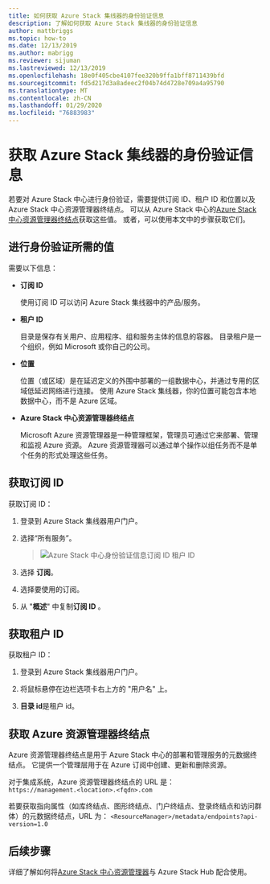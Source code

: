 ```yaml
---
title: 如何获取 Azure Stack 集线器的身份验证信息
description: 了解如何获取 Azure Stack 集线器的身份验证信息
author: mattbriggs
ms.topic: how-to
ms.date: 12/13/2019
ms.author: mabrigg
ms.reviewer: sijuman
ms.lastreviewed: 12/13/2019
ms.openlocfilehash: 18e0f405cbe4107fee320b9ffa1bff8711439bfd
ms.sourcegitcommit: fd5d217d3a8adeec2f04b74d4728e709a4a95790
ms.translationtype: MT
ms.contentlocale: zh-CN
ms.lasthandoff: 01/29/2020
ms.locfileid: "76883983"
---
```

# <a name="get-authentication-information-for-azure-stack-hub"></a>获取 Azure Stack 集线器的身份验证信息

若要对 Azure Stack 中心进行身份验证，需要提供订阅 ID、租户 ID 和位置以及 Azure Stack 中心资源管理器终结点。 可以从 Azure Stack 中心的[Azure Stack 中心资源管理器终结点](https://docs.microsoft.com/azure-stack/user/azure-stack-version-profiles-ruby?view=azs-1910#the-azure-stack-hub-resource-manager-endpoint)获取这些值。 或者，可以使用本文中的步骤获取它们。

## <a name="values-needed-to-authenticate"></a>进行身份验证所需的值

需要以下信息：

-   **订阅 ID**  

    使用订阅 ID 可以访问 Azure Stack 集线器中的产品/服务。

-   **租户 ID**

    目录是保存有关用户、应用程序、组和服务主体的信息的容器。 目录租户是一个组织，例如 Microsoft 或你自己的公司。

-   **位置**

    位置（或区域）是在延迟定义的外围中部署的一组数据中心，并通过专用的区域低延迟网络进行连接。 使用 Azure Stack 集线器，你的位置可能包含本地数据中心，而不是 Azure 区域。

-   **Azure Stack 中心资源管理器终结点**

    Microsoft Azure 资源管理器是一种管理框架，管理员可通过它来部署、管理和监视 Azure 资源。 Azure 资源管理器可以通过单个操作以组任务而不是单个任务的形式处理这些任务。

## <a name="get-the-subscription-id"></a>获取订阅 ID

获取订阅 ID：

1.  登录到 Azure Stack 集线器用户门户。

2.  选择“所有服务”。

    > ![Azure Stack 中心身份验证信息订阅 ID 租户 ID](./media/authenticate-azure-stack-hub/azure-stack-hub-auth-info.png)

3.  选择 **订阅**。

4.  选择要使用的订阅。

5.  从 "**概述**" 中复制**订阅 ID** 。

## <a name="get-the-tenant-id"></a>获取租户 ID

获取租户 ID：

1.  登录到 Azure Stack 集线器用户门户。

2.  将鼠标悬停在边栏选项卡右上方的 "用户名" 上。

3.  **目录 id**是租户 id。

## <a name="get-the-azure-resource-manager-endpoint"></a>获取 Azure 资源管理器终结点

Azure 资源管理器终结点是用于 Azure Stack 中心的部署和管理服务的元数据终结点。 它提供一个管理层用于在 Azure 订阅中创建、更新和删除资源。

对于集成系统，Azure 资源管理器终结点的 URL 是：<br>`https://management.<location>.<fqdn>.com`

若要获取指向属性（如库终结点、图形终结点、门户终结点、登录终结点和访问群体）的元数据终结点，URL 为： `<ResourceManager>/metadata/endpoints?api-version=1.0`

## <a name="next-steps"></a>后续步骤

详细了解如何将[Azure Stack 中心资源管理器](https://docs.microsoft.com/azure-stack/user/azure-stack-version-profiles?view=azs-1910)与 Azure Stack Hub 配合使用。
